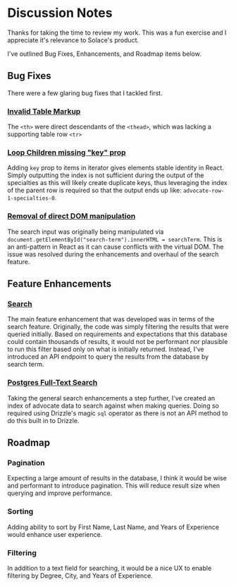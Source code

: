 Discussion Notes
=================

Thanks for taking the time to review my work. This was a fun exercise and I appreciate it's relevance to Solace's product.

I've outlined Bug Fixes, Enhancements, and Roadmap items below.

## Bug Fixes
There were a few glaring bug fixes that I tackled first.

### [Invalid Table Markup](https://github.com/cavemon/solace-assignment/pull/1)
The `<th>` were direct descendants of the `<thead>`, which was lacking a supporting table row `<tr>`

### [Loop Children missing "key" prop](https://github.com/cavemon/solace-assignment/pull/2)
Adding `key` prop to items in iterator gives elements stable identity in React.  Simply outputting the index is not sufficient during the output of the specialties as this will likely create duplicate keys, thus leveraging the index of the parent row is required so that the output ends up like: `advocate-row-1-specialties-0`.

### [Removal of direct DOM manipulation](https://github.com/cavemon/solace-assignment/pull/3/files#diff-73d7a23e5015801b9bcc9db601d6ec9594d3eb34e5bb23154e0ae4b0c30f1a3bL22)
The search input was originally being manipulated via `document.getElementById("search-term").innerHTML = searchTerm`.  This is an anti-pattern in React as it can cause conflicts with the virtual DOM.  The issue was resolved during the enhancements and overhaul of the search feature.

## Feature Enhancements

### [Search](https://github.com/cavemon/solace-assignment/pull/3)
The main feature enhancement that was developed was in terms of the search feature.  Originally, the code was simply filtering the results that were queried initially.  Based on requirements and expectations that this database could contain thousands of results, it would not be performant nor plausible to run this filter based only on what is initially returned.  Instead, I've introduced an API endpoint to query the results from the database by search term.   

### [Postgres Full-Text Search](https://github.com/cavemon/solace-assignment/pull/3/files#diff-4bccf0a85960664570150bcf86a66e64e825b88f02fe19c2e323e96f65e2d55fR24)
Taking the general search enhancements a step further, I've created an index of advocate data to search against when making queries.  Doing so required using Drizzle's magic `sql` operator as there is not an API method to do this built in to Drizzle.

## Roadmap
### Pagination
Expecting a large amount of results in the database, I think it would be wise and performant to introduce pagination.  This will reduce result size when querying and improve performance.

### Sorting
Adding ability to sort by First Name, Last Name, and Years of Experience would enhance user experience.

### Filtering
In addition to a text field for searching, it would be a nice UX to enable filtering by Degree, City, and Years of Experience.